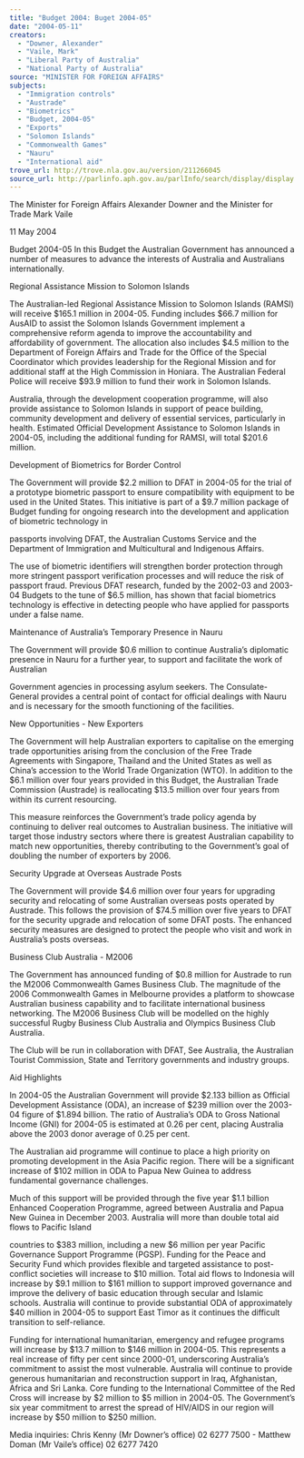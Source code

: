 ```yaml
---
title: "Budget 2004: Buget 2004-05"
date: "2004-05-11"
creators:
  - "Downer, Alexander"
  - "Vaile, Mark"
  - "Liberal Party of Australia"
  - "National Party of Australia"
source: "MINISTER FOR FOREIGN AFFAIRS"
subjects:
  - "Immigration controls"
  - "Austrade"
  - "Biometrics"
  - "Budget, 2004-05"
  - "Exports"
  - "Solomon Islands"
  - "Commonwealth Games"
  - "Nauru"
  - "International aid"
trove_url: http://trove.nla.gov.au/version/211266045
source_url: http://parlinfo.aph.gov.au/parlInfo/search/display/display.w3p;query=Id%3A%22media/pressrel/NWHC6%22
---
```


 The Minister for Foreign Affairs Alexander Downer and the  Minister for Trade Mark Vaile 

 

 11 May 2004 

 Budget 2004-05   In this Budget the Australian Government has announced a number of measures to  advance the interests of Australia and Australians internationally.  

 Regional Assistance Mission to Solomon Islands  

 The Australian-led Regional Assistance Mission to Solomon Islands (RAMSI) will  receive $165.1 million in 2004-05. Funding includes $66.7 million for AusAID to  assist the Solomon Islands Government implement a comprehensive reform agenda to  improve the accountability and affordability of government. The allocation also  includes $4.5 million to the Department of Foreign Affairs and Trade for the Office of  the Special Coordinator which provides leadership for the Regional Mission and for  additional staff at the High Commission in Honiara. The Australian Federal Police  will receive $93.9 million to fund their work in Solomon Islands.  

 Australia, through the development cooperation programme, will also provide  assistance to Solomon Islands in support of peace building, community development  and delivery of essential services, particularly in health. Estimated Official  Development Assistance to Solomon Islands in 2004-05, including the additional  funding for RAMSI, will total $201.6 million.  

 Development of Biometrics for Border Control 

 The Government will provide $2.2 million to DFAT in 2004-05 for the trial of a  prototype biometric passport to ensure compatibility with equipment to be used in the  United States. This initiative is part of a $9.7 million package of Budget funding for  ongoing research into the development and application of biometric technology in 

 passports involving DFAT, the Australian Customs Service and the Department of  Immigration and Multicultural and Indigenous Affairs.  

 The use of biometric identifiers will strengthen border protection through more  stringent passport verification processes and will reduce the risk of passport fraud.  Previous DFAT research, funded by the 2002-03 and 2003-04 Budgets to the tune of  $6.5 million, has shown that facial biometrics technology is effective in detecting  people who have applied for passports under a false name.  

 Maintenance of Australia’s Temporary Presence in Nauru  

 The Government will provide $0.6 million to continue Australia’s diplomatic  presence in Nauru for a further year, to support and facilitate the work of Australian 

 Government agencies in processing asylum seekers. The Consulate-General provides  a central point of contact for official dealings with Nauru and is necessary for the  smooth functioning of the facilities.  

 New Opportunities - New Exporters 

 The Government will help Australian exporters to capitalise on the emerging trade  opportunities arising from the conclusion of the Free Trade Agreements with  Singapore, Thailand and the United States as well as China’s accession to the World  Trade Organization (WTO). In addition to the $6.1 million over four years provided  in this Budget, the Australian Trade Commission (Austrade) is reallocating $13.5  million over four years from within its current resourcing. 

 This measure reinforces the Government’s trade policy agenda by continuing to  deliver real outcomes to Australian business. The initiative will target those industry  sectors where there is greatest Australian capability to match new opportunities,  thereby contributing to the Government’s goal of doubling the number of exporters by  2006. 

 Security Upgrade at Overseas Austrade Posts 

 The Government will provide $4.6 million over four years for upgrading security and  relocating of some Australian overseas posts operated by Austrade. This follows the  provision of $74.5 million over five years to DFAT for the security upgrade and  relocation of some DFAT posts. The enhanced security measures are designed to  protect the people who visit and work in Australia’s posts overseas. 

 Business Club Australia - M2006 

 The Government has announced funding of $0.8 million for Austrade to run the  M2006 Commonwealth Games Business Club. The magnitude of the 2006  Commonwealth Games in Melbourne provides a platform to showcase Australian  business capability and to facilitate international business networking. The M2006  Business Club will be modelled on the highly successful Rugby Business Club  Australia and Olympics Business Club Australia. 

 The Club will be run in collaboration with DFAT, See Australia, the Australian  Tourist Commission, State and Territory governments and industry groups. 

 Aid Highlights  

 In 2004-05 the Australian Government will provide $2.133 billion as Official  Development Assistance (ODA), an increase of $239 million over the 2003-04 figure  of $1.894 billion. The ratio of Australia’s ODA to Gross National Income (GNI) for  2004-05 is estimated at 0.26 per cent, placing Australia above the 2003 donor average  of 0.25 per cent.  

 The Australian aid programme will continue to place a high priority on promoting  development in the Asia Pacific region. There will be a significant increase of $102  million in ODA to Papua New Guinea to address fundamental governance challenges. 

 Much of this support will be provided through the five year $1.1 billion Enhanced  Cooperation Programme, agreed between Australia and Papua New Guinea in  December 2003. Australia will more than double total aid flows to Pacific Island 

 countries to $383 million, including a new $6 million per year Pacific Governance  Support Programme (PGSP). Funding for the Peace and Security Fund which  provides flexible and targeted assistance to post-conflict societies will increase to $10  million. Total aid flows to Indonesia will increase by $9.1 million to $161 million to  support improved governance and improve the delivery of basic education through  secular and Islamic schools. Australia will continue to provide substantial ODA of  approximately $40 million in 2004-05 to support East Timor as it continues the  difficult transition to self-reliance.  

 Funding for international humanitarian, emergency and refugee programs will  increase by $13.7 million to $146 million in 2004-05. This represents a real increase  of fifty per cent since 2000-01, underscoring Australia’s commitment to assist the  most vulnerable. Australia will continue to provide generous humanitarian and  reconstruction support in Iraq, Afghanistan, Africa and Sri Lanka. Core funding to the  International Committee of the Red Cross will increase by $2 million to $5 million in  2004-05. The Government’s six year commitment to arrest the spread of HIV/AIDS  in our region will increase by $50 million to $250 million. 

 Media inquiries: Chris Kenny (Mr Downer’s office) 02 6277 7500 -   Matthew  Doman (Mr Vaile’s office)  02 6277 7420 

 

